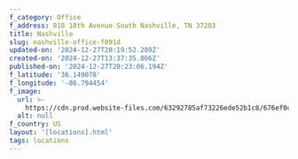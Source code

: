 ```yaml
---
f_category: Office
f_address: 818 18th Avenue South Nashville, TN 37203
title: Nashville
slug: nashville-office-f091d
updated-on: '2024-12-27T20:19:52.209Z'
created-on: '2024-12-27T13:37:35.866Z'
published-on: '2024-12-27T20:23:06.194Z'
f_latitude: '36.149078'
f_longitude: '-86.794454'
f_image:
  url: >-
    https://cdn.prod.website-files.com/63292785af73226ede52b1c8/676ef0cb32134cfb6c1f27ea_676ee71b2b3abcb8041254ef_818-18th-Ave-S-Nashville-TN-Building-Photo-1-Large.avif
  alt: null
f_country: US
layout: '[locations].html'
tags: locations
---
```




